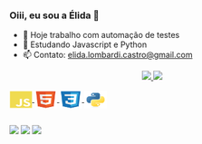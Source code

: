 ### Oiii, eu sou a Élida 👋


- 🔭 Hoje trabalho com automação de testes
- 🌱 Estudando Javascript e Python
- 📫 Contato: elida.lombardi.castro@gmail.com

<div align="center">
  <a href="https://github.com/elidacastro">
  <img height="140em" src="https://github-readme-stats.vercel.app/api?username=elidacastro&show_icons=true&theme=dracula&include_all_commits=true&count_private=true"/>
  <img height="140em" src="https://github-readme-stats.vercel.app/api/top-langs/?username=elidacastro&layout=compact&langs_count=7&theme=dracula"/>
</div>
  
<div style="display: inline_block"><br>
  <img align="center" alt="Rafa-Js" height="30" width="40" src="https://raw.githubusercontent.com/devicons/devicon/master/icons/javascript/javascript-plain.svg">
  <img align="center" alt="Rafa-HTML" height="30" width="40" src="https://raw.githubusercontent.com/devicons/devicon/master/icons/html5/html5-original.svg">
  <img align="center" alt="Rafa-CSS" height="30" width="40" src="https://raw.githubusercontent.com/devicons/devicon/master/icons/css3/css3-original.svg">
  <img align="center" alt="Rafa-Python" height="30" width="40" src="https://raw.githubusercontent.com/devicons/devicon/master/icons/python/python-original.svg">
</div>
  
##

 <div>
  <a href="https://www.instagram.com/ninaacastro/" target="_blank"><img src="https://img.shields.io/badge/-Instagram-%23E4405F?style=for-the-badge&logo=instagram&logoColor=white" target="_blank"></a> 
   <a href="https://www.linkedin.com/in/elidacastro/" target="_blank"><img src="https://img.shields.io/badge/-LinkedIn-%230077B5?style=for-the-badge&logo=linkedin&logoColor=white" target="_blank"></a> 
  <a href = "mailto:elida.lombardi.castro@gmail.com"><img src="https://img.shields.io/badge/Gmail-D14836?style=for-the-badge&logo=gmail&logoColor=white"></a>
  </div>
 
